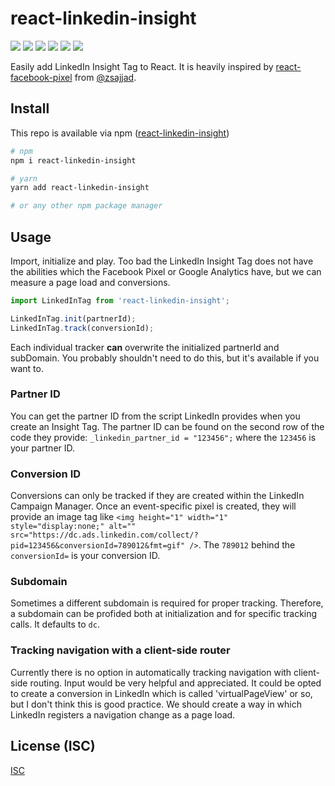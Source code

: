 # react-linkedin-insight
[![](https://badgen.net/github/license/jelleklaver/react-linkedin-insight)](https://github.com/jelleklaver/react-linkedin-insight/blob/master/LICENSE.md)
[![](https://badgen.net/github/open-issues/jelleklaver/react-linkedin-insight)](https://github.com/jelleklaver/react-linkedin-insight/issues)
[![](https://badgen.net/bundlephobia/minzip/react-linkedin-insight)](https://bundlephobia.com/result?p=react-linkedin-insight)
[![](https://badgen.net/npm/v/react-linkedin-insight?icon=npm)](https://npmjs.com/package/react-linkedin-insight)
[![](https://badgen.net/david/dep/jelleklaver/react-linkedin-insight)](https://npmjs.com/package/react-linkedin-insight)
[![](https://badgen.net/npm/dt/react-linkedin-insight?icon=npm)](https://npmjs.com/package/react-linkedin-insight)

Easily add LinkedIn Insight Tag to React.
It is heavily inspired by [react-facebook-pixel](https://github.com/zsajjad/react-facebook-pixel) from [@zsajjad](https://github.com/zsajjad).

## Install
This repo is available via npm ([react-linkedin-insight](https://www.npmjs.com/package/react-linkedin-insight))
```bash
# npm
npm i react-linkedin-insight

# yarn
yarn add react-linkedin-insight

# or any other npm package manager
```
## Usage
Import, initialize and play. Too bad the LinkedIn Insight Tag does not have the abilities which the Facebook Pixel or Google Analytics have, but we can measure a page load and conversions.

```javascript
import LinkedInTag from 'react-linkedin-insight';

LinkedInTag.init(partnerId);
LinkedInTag.track(conversionId);
```

Each individual tracker **can** overwrite the initialized partnerId and subDomain. You probably shouldn't need to do this, but it's available if you want to.
### Partner ID
You can get the partner ID from the script LinkedIn provides when you create an Insight Tag. The partner ID can be found on the second row of the code they provide: `_linkedin_partner_id = "123456";` where the `123456` is your partner ID.

### Conversion ID
Conversions can only be tracked if they are created within the LinkedIn Campaign Manager. Once an event-specific pixel is created, they will provide an image tag like `<img height="1" width="1" style="display:none;" alt="" src="https://dc.ads.linkedin.com/collect/?pid=123456&conversionId=789012&fmt=gif" />`. The `789012` behind the `conversionId=` is your conversion ID.

### Subdomain
Sometimes a different subdomain is required for proper tracking. Therefore, a subdomain can be profided both at initialization and for specific tracking calls. It defaults to `dc`.

### Tracking navigation with a client-side router
Currently there is no option in automatically tracking navigation with client-side routing. Input would be very helpful and appreciated. It could be opted to create a conversion in LinkedIn which is called 'virtualPageView' or so, but I don't think this is good practice. We should create a way in which LinkedIn registers a navigation change as a page load.

## License (ISC)
[ISC](https://github.com/jelleklaver/react-linkedin-insight/blob/master/LICENSE.md)
